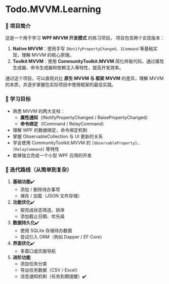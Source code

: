 # Todo.MVVM.Learning

### 📖 项目简介

这是一个用于学习 **WPF MVVM 开发模式** 的练习项目。
 项目包含两个实现版本：

1. **Native MVVM**：使用手写 `INotifyPropertyChanged`、`ICommand` 等基础实现，理解 MVVM 的核心原理。
2. **Toolkit MVVM**：使用 **CommunityToolkit.MVVM** 简化样板代码，通过属性生成器、命令生成器和依赖注入等特性，提高开发效率。

通过这个项目，可以直观对比 **原生 MVVM 与 框架 MVVM** 的差异，理解 MVVM 的本质，并逐步掌握在实际项目中使用框架的最佳实践。

### 🎯 学习目标

- 熟悉 MVVM 的两大支柱：
  - **属性通知**（INotifyPropertyChanged / RaisePropertyChanged）
  - **命令绑定**（ICommand / RelayCommand）
- 理解 WPF 的数据绑定、命令绑定机制
- 掌握 ObservableCollection 与 UI 更新的关系
- 学会使用 CommunityToolkit.MVVM 的 `[ObservableProperty]`、`[RelayCommand]` 等特性
- 能够独立完成一个小型 WPF 应用的开发

### 🚀 迭代路线（从简单到复杂）

1. **基础功能**✔️
   - 添加 / 删除待办事项
   - 保存 / 加载（JSON 文件存储）
2. **功能优化**✔️
   - 按完成状态筛选、排序
   - 添加截止日期、优先级
3. **数据持久化**✔️
   - 使用 SQLite 存储待办数据
   - 尝试引入 ORM（例如 Dapper / EF Core）
4. **界面优化**✔️
   - 多窗口或页面导航
5. **进阶功能**
   - 添加任务分类
   - 导出任务数据（CSV / Excel）
   - 消息通知机制（任务到期提醒）✔️
